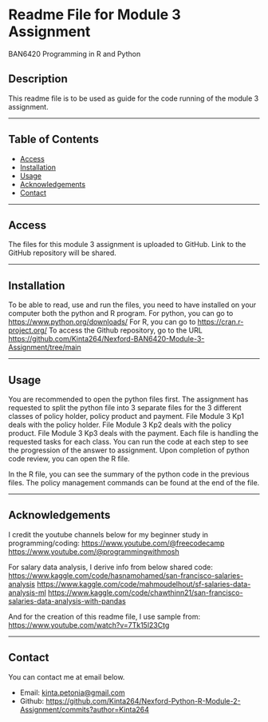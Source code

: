 # **Readme File for Module 3 Assignment**
BAN6420 Programming in R and Python

## **Description**

This readme file is to be used as guide for the code running of the module 3 assignment.

---

## **Table of Contents**

- [Access](#access)
- [Installation](#installation)
- [Usage](#usage)
- [Acknowledgements](#acknowledgements)
- [Contact](#contact)

---

## **Access**

The files for this module 3 assignment is uploaded to GitHub. Link to the GitHub repository will be shared.

---

## **Installation**

To be able to read, use and run the files, you need to have installed on your computer both the python and R program.
For python, you can go to https://www.python.org/downloads/ 
For R, you can go to https://cran.r-project.org/
To access the Github repository, go to the URL https://github.com/Kinta264/Nexford-BAN6420-Module-3-Assignment/tree/main

---

## **Usage**

You are recommended to open the python files first.
The assignment has requested to split the python file into 3 separate files for the 3 different classes of policy holder, policy product and payment.
File Module 3 Kp1 deals with the policy holder.
File Module 3 Kp2 deals with the policy product.
File Module 3 Kp3 deals with the payment.
Each file is handling the requested tasks for each class.
You can run the code at each step to see the progression of the answer to assignment.
Upon completion of python code review, you can open the R file.

In the R file, you can see the summary of the python code in the previous files.
The policy management commands can be found at the end of the file.

---

## **Acknowledgements**

I credit the youtube channels below for my beginner study in programming/coding:
https://www.youtube.com/@freecodecamp
https://www.youtube.com/@programmingwithmosh

For salary data analysis, I derive info from below shared code:
https://www.kaggle.com/code/hasnamohamed/san-francisco-salaries-analysis
https://www.kaggle.com/code/mahmoudelhout/sf-salaries-data-analysis-ml
https://www.kaggle.com/code/chawthinn21/san-francisco-salaries-data-analysis-with-pandas

And for the creation of this readme file, I use sample from:
https://www.youtube.com/watch?v=7Tk15l23Ctg 


---

## **Contact**

You can contact me at email below.

- Email: kinta.petonia@gmail.com
- Github: https://github.com/Kinta264/Nexford-Python-R-Module-2-Assignment/commits?author=Kinta264
